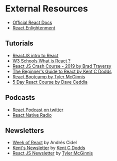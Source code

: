 # External Resources

- [Official React Docs](https://reactjs.org/)
- [React Enlightenment](https://www.reactenlightenment.com/)

## Tutorials

- [ReactJS intro to React](https://reactjs.org/tutorial/tutorial.html)
- [W3 Schools What is React ?](https://www.w3schools.com/whatis/whatis_react.asp)
- [React JS Crash Course - 2019 by Brad Traversy ](https://youtu.be/sBws8MSXN7A)
- [The Beginner's Guide to React by Kent C Dodds](https://egghead.io/courses/the-beginner-s-guide-to-react)
- [React Bootcamp by Tyler McGinnis](https://tylermcginnis.com/free-react-bootcamp/)
- [5 Day React Course by Dave Ceddia](https://daveceddia.com/pure-react-email-course/)

## Podcasts

- [React Podcast](https://spec.fm/podcasts/reactpodcast) [on twitter](https://twitter.com/ReactPodcast)
- [React Native Radio](https://devchat.tv/react-native-radio/)

## Newsletters

- [Week of React](http://www.theweekofreact.com/) by Andrés Cidel
- [Kent's Newsletter](https://kentcdodds.com/subscribe/) by [Kent C Dodds](https://twitter.com/kentcdodds)
- [React JS Newsletter](http://reactjsnewsletter.com/) by [Tyler McGinnis](https://twitter.com/tylermcginnis)
